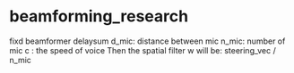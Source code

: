 # beamforming_research
fixd beamformer delaysum
d_mic: distance between mic
n_mic: number of mic
c : the speed of voice
Then the spatial filter w will be:
steering_vec / n_mic
